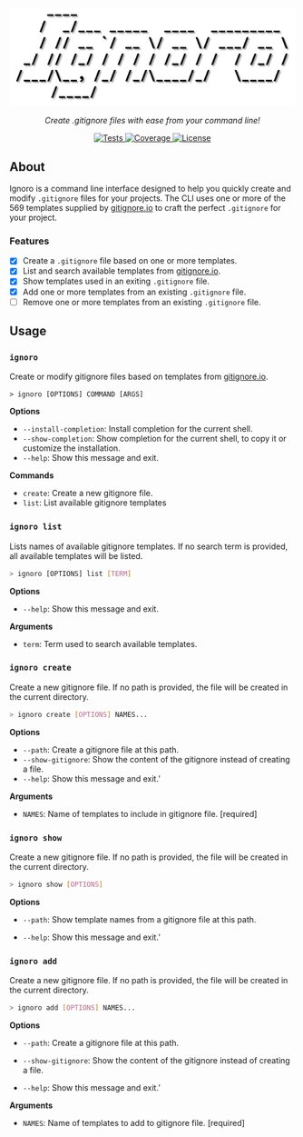 <div align="center"><img src="https://raw.githubusercontent.com/solbero/ignoro/main/logo.png" alt="Logo" /></div>
<p align="center"><em>Create .gitignore files with ease from your command line!</em></p>
<p align="center">
  <a href="https://github.com/solbero/ignoro/actions/workflows/test.yml">
    <img alt="Tests" src="https://img.shields.io/github/actions/workflow/status/solbero/ignoro/test.yml?label=tests">
  </a>
  <a href="https://codecov.io/gh/solbero/ignoro">
    <img alt="Coverage" src="https://img.shields.io/codecov/c/github/solbero/ignoro">
  <a href="https://github.com/solbero/ignoro/blob/main/LICENSE">
    <img alt="License" src="https://img.shields.io/github/license/solbero/ignoro">
  </a>
</p>

## About

Ignoro is a command line interface designed to help you quickly create and modify `.gitignore` files for your projects. The CLI uses one or more of the 569 templates supplied by [gitignore.io](https://www.toptal.com/developers/gitignore) to craft the perfect `.gitignore` for your project.

### Features

* [x] Create a `.gitignore` file based on one or more templates.
* [x] List and search available templates from [gitignore.io](https://www.toptal.com/developers/gitignore).
* [x] Show templates used in an exiting `.gitignore` file.
* [x] Add one or more templates from an existing `.gitignore` file.
* [ ] Remove one or more templates from an existing `.gitignore` file.

## Usage

### `ignoro`

Create or modify gitignore files based on templates from [gitignore.io](https://www.toptal.com/developers/gitignore).

```
> ignoro [OPTIONS] COMMAND [ARGS]
```

**Options**

* `--install-completion`: Install completion for the current shell.
* `--show-completion`: Show completion for the current shell, to copy it or customize the installation.
* `--help`: Show this message and exit.

**Commands**

* `create`: Create a new gitignore file.
* `list`: List available gitignore templates

### `ignoro list`

Lists names of available gitignore templates. If no search term is provided, all available templates will be listed.

```sh
> ignoro [OPTIONS] list [TERM]
```

**Options**

* `--help`: Show this message and exit.

**Arguments**

* `term`: Term used to search available templates.

### `ignoro create`

Create a new gitignore file. If no path is provided, the file will be created in the current directory.

```sh
> ignoro create [OPTIONS] NAMES...
```

**Options**

* `--path`: Create a gitignore file at this path.
* `--show-gitignore`:  Show the content of the gitignore instead of creating a file.
* `--help`: Show this message and exit.’

**Arguments**

*  `NAMES`: Name of templates to include in gitignore file. [required]

### `ignoro show`

Create a new gitignore file. If no path is provided, the file will be created in the current directory.

```sh
> ignoro show [OPTIONS]
```

**Options**

* `--path`: Show template names from a gitignore file at this path.

* `--help`: Show this message and exit.’

### `ignoro add`

Create a new gitignore file. If no path is provided, the file will be created in the current directory.

```sh
> ignoro add [OPTIONS] NAMES...
```

**Options**

* `--path`: Create a gitignore file at this path.

* `--show-gitignore`:  Show the content of the gitignore instead of creating a file.
* `--help`: Show this message and exit.’

**Arguments**

*  `NAMES`: Name of templates to add to gitignore file. [required]

